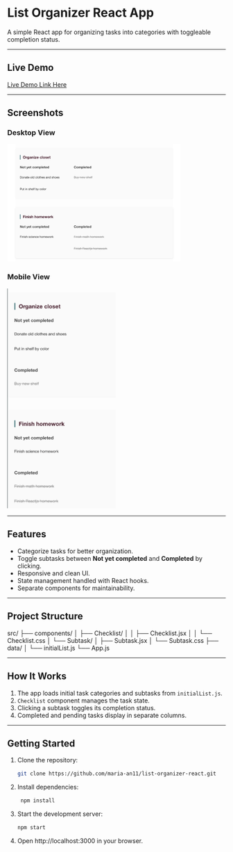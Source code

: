 # List Organizer React App

A simple React app for organizing tasks into categories with toggleable completion status.

---

## Live Demo

[Live Demo Link Here](https://list-organizer-react.vercel.app/)

---

## Screenshots

### Desktop View

<img src="screenshots/desktop.png" alt="Desktop Screenshot" width="400" />

### Mobile View

<img src="screenshots/mobile.png" alt="Mobile Screenshot" width="250" />

---

## Features

- Categorize tasks for better organization.
- Toggle subtasks between **Not yet completed** and **Completed** by clicking.
- Responsive and clean UI.
- State management handled with React hooks.
- Separate components for maintainability.

---

## Project Structure

src/
├── components/
│ ├── Checklist/
│ │ ├── Checklist.jsx
│ │ └── Checklist.css
│ └── Subtask/
│ ├── Subtask.jsx
│ └── Subtask.css
├── data/
│ └── initialList.js
└── App.js

---

## How It Works

1. The app loads initial task categories and subtasks from `initialList.js`.
2. `Checklist` component manages the task state.
3. Clicking a subtask toggles its completion status.
4. Completed and pending tasks display in separate columns.

---

## Getting Started

1. Clone the repository:

   ```bash
   git clone https://github.com/maria-an11/list-organizer-react.git

   ```

2. Install dependencies:

   ```bash
    npm install

   ```

3. Start the development server:

   ```bash
   npm start

   ```

4. Open http://localhost:3000 in your browser.
